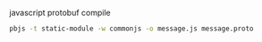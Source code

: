 javascript protobuf compile

```bash
pbjs -t static-module -w commonjs -o message.js message.proto
```